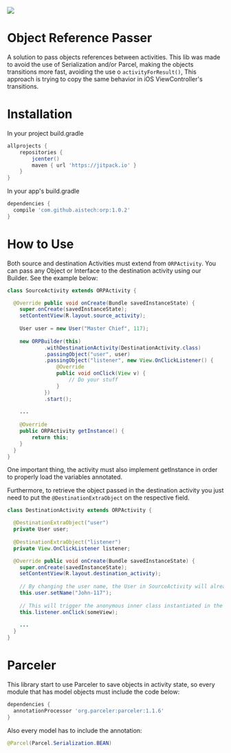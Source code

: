 [![](https://jitpack.io/v/aistech/orp.svg)](https://jitpack.io/#aistech/orp)

Object Reference Passer
=======================

A solution to pass objects references between activities. This lib was made to avoid the use of Serialization and/or Parcel, making the objects transitions more fast, avoiding the use o `activityForResult()`, This approach is trying to copy the same behavior in iOS ViewController's transitions.

Installation
============

In your project build.gradle

```groovy
allprojects {
    repositories {
        jcenter()
        maven { url 'https://jitpack.io' }
    }
}
```

In your app's build.gradle

```groovy
dependencies {
  compile 'com.github.aistech:orp:1.0.2'
}
```

How to Use
==========


Both source and destination Activities must extend from `ORPActivity`. You can pass any Object or Interface to the destination activity using our Builder. See the example below:


```java
class SourceActivity extends ORPActivity {

  @Override public void onCreate(Bundle savedInstanceState) {
    super.onCreate(savedInstanceState);
    setContentView(R.layout.source_activity);
    
    User user = new User("Master Chief", 117);
    
    new ORPBuilder(this)
            .withDestinationActivity(DestinationActivity.class)
            .passingObject("user", user)
            .passingObject("listener", new View.OnClickListener() {
                @Override
                public void onClick(View v) {
                    // Do your stuff
                }
            })
            .start();
    
    ...
    
    @Override
    public ORPActivity getInstance() {
        return this;
    }
  }
}
```
One important thing, the activity must also implement getInstance in order to properly load the variables annotated.

Furthermore, to retrieve the object passed in the destination activity you just need to put the `@DestinationExtraObject` on the respective field. 

```java
class DestinationActivity extends ORPActivity {

  @DestinationExtraObject("user")
  private User user;
  
  @DestinationExtraObject("listener")
  private View.OnClickListener listener;

  @Override public void onCreate(Bundle savedInstanceState) {
    super.onCreate(savedInstanceState);
    setContentView(R.layout.destination_activity);
    
    // By changing the user name, the User in SourceActivity will already get the changes.
    this.user.setName("John-117");
    
    // This will trigger the anonymous inner class instantiated in the SourceActivity
    this.listener.onClick(someView);
    
    ...
  }
}
```

Parceler 
==========

This library start to use Parceler to save objects in activity state, so every module that has model objects must include the code below:

```groovy
dependencies {
  annotationProcessor 'org.parceler:parceler:1.1.6'
}
```

Also every model has to include the annotation: 

```java 
@Parcel(Parcel.Serialization.BEAN)
```
